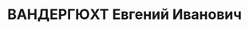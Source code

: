 ---
title: ВАНДЕРГЮХТ Евгений Иванович
description: "Род. в 1873, Одесса, русский, обр.: высшее, б/п. Проживал: Москва, 1-й\
  \ Басманный пер., д. 12, кв. 14. Пенсионер, бывший начальник технического отдела\
  \ в Центральном управлении вагонного хозяйства Наркомата путей сообщения СССР. \n\
  \  Арестован 14.08.1937. Обв. в участии в к.-р. троцкистской террористической организации,\
  \ вредительской работе в области вагонного хозяйства. Приговор: ВК ВС СССР, 05.11.1937\
  \ – ВМН. Расстрелян 05.11.1937, г.Москва. \n  Реабилитирован ВК ВС СССР 09.05.1957"
---
